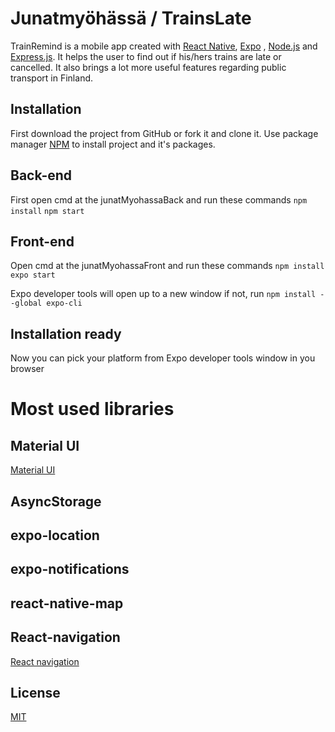# Junatmyöhässä / TrainsLate

TrainRemind is a mobile app created with [React Native](https://reactnative.dev/), [Expo](https://expo.dev/) , [Node.js](https://nodejs.org/en/) and [Express.js](https://expressjs.com/). It helps the user to find out if his/hers trains are late or cancelled. It also brings a lot more useful features regarding public transport in Finland.

## Installation
First download the project from GitHub or fork it and clone it. 
Use package manager [NPM](https://www.npmjs.com/) to install project and it's packages.

## Back-end
First open cmd at the junatMyohassaBack and run these commands
```npm install```
```npm start```

## Front-end

Open cmd at the junatMyohassaFront and run these commands
```npm install```
```expo start```

Expo developer tools will open up to a new window if not, run 
```npm install --global expo-cli```

## Installation ready
Now you can pick your platform from Expo developer tools window in you browser

# Most used libraries

## Material UI
[Material UI](https://mui.com/)

## AsyncStorage

## expo-location

## expo-notifications

## react-native-map

## React-navigation
[React navigation](https://reactnavigation.org/)

## License
[MIT](https://choosealicense.com/licenses/mit/)
